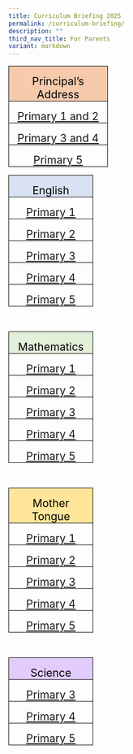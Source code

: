 ```yaml
---
title: Curriculum Briefing 2025
permalink: /curriculum-briefing/
description: ""
third_nav_title: For Parents
variant: markdown
---
```

<table style="border-collapse:collapse;border:none;mso-border-alt:solid windowtext .5pt;
 mso-yfti-tbllook:1184;mso-padding-alt:0cm 5.4pt 0cm 5.4pt" cellpadding="0" cellspacing="0" border="1" class="MsoTableGrid"><tbody><tr style="mso-yfti-irow:0;mso-yfti-firstrow:yes;height:12.3pt"><td style="width:134.45pt;border:solid windowtext 1.0pt;
  mso-border-alt:solid windowtext .5pt;background:#F7CAAC;mso-background-themecolor:
  accent2;mso-background-themetint:102;padding:0cm 5.4pt 0cm 5.4pt;height:12.3pt" valign="top" width="179"><p style="margin-bottom:0cm;text-align:center;
  line-height:normal" align="center" class="MsoNormal"><span style="font-size:16.0pt;color:black;mso-color-alt:
  windowtext">Principal’s Address</span><span style="font-size:16.0pt"></span></p></td></tr><tr style="mso-yfti-irow:1;height:12.3pt"><td style="width:134.45pt;border:solid windowtext 1.0pt;
  border-top:none;mso-border-top-alt:solid windowtext .5pt;mso-border-alt:solid windowtext .5pt;
  padding:0cm 5.4pt 0cm 5.4pt;height:12.3pt" valign="top" width="179"><p style="margin-bottom:0cm;text-align:center;
  line-height:normal" align="center" class="MsoNormal"><span style="font-size:16.0pt"><a href="https://drive.google.com/file/d/18SXxwODO1M9APzHP3T-mLfAYptZ5w_Mo/view?usp=sharing">Primary 1 and 2</a></span></p></td></tr><tr style="mso-yfti-irow:5;mso-yfti-lastrow:yes;height:12.3pt"><td style="width:134.45pt;border:solid windowtext 1.0pt;
  border-top:none;mso-border-top-alt:solid windowtext .5pt;mso-border-alt:solid windowtext .5pt;
  padding:0cm 5.4pt 0cm 5.4pt;height:12.3pt" valign="top" width="179"><p style="margin-bottom:0cm;text-align:center;
  line-height:normal" align="center" class="MsoNormal"><span style="font-size:16.0pt"><a href="https://drive.google.com/file/d/1FV0-AyJNibUJwJ4KfLlFgM0mKrOkC-1v/view?usp=sharing">Primary 3 and 4</a></span></p></td></tr>
	
	
<tr style="mso-yfti-irow:5;mso-yfti-lastrow:yes;height:12.3pt"><td style="width:134.45pt;border:solid windowtext 1.0pt;
  border-top:none;mso-border-top-alt:solid windowtext .5pt;mso-border-alt:solid windowtext .5pt;
  padding:0cm 5.4pt 0cm 5.4pt;height:12.3pt" valign="top" width="179"><p style="margin-bottom:0cm;text-align:center;
  line-height:normal" align="center" class="MsoNormal"><span style="font-size:16.0pt"><a href="https://drive.google.com/file/d/1eQPWqgi0vV6pjgD2wUHy1rHj13CShd4Q/view?usp=sharing">Primary 5</a></span></p></td></tr>
	
	
	
	
	
	
	
	
</tbody></table>





<p></p><table style="border-collapse:collapse;border:none;mso-border-alt:solid windowtext .5pt;
 mso-yfti-tbllook:1184;mso-padding-alt:0cm 5.4pt 0cm 5.4pt" cellpadding="0" cellspacing="0" border="1" class="MsoTableGrid"><tbody><tr style="mso-yfti-irow:0;mso-yfti-firstrow:yes;height:12.3pt"><td style="width:113.15pt;border:solid windowtext 1.0pt;
  mso-border-alt:solid windowtext .5pt;background:#D9E2F3;mso-background-themecolor:
  accent1;mso-background-themetint:51;padding:0cm 5.4pt 0cm 5.4pt;height:12.3pt" valign="top" width="151"><p style="margin-bottom:0cm;text-align:center;
  line-height:normal" align="center" class="MsoNormal"><span style="font-size:16.0pt;color:black;mso-color-alt:
  windowtext">English</span><span style="font-size:16.0pt"></span></p></td></tr><tr style="mso-yfti-irow:1;height:12.3pt"><td style="width:113.15pt;border:solid windowtext 1.0pt;
  border-top:none;mso-border-top-alt:solid windowtext .5pt;mso-border-alt:solid windowtext .5pt;
  padding:0cm 5.4pt 0cm 5.4pt;height:12.3pt" valign="top" width="151"><p style="margin-bottom:0cm;text-align:center;
  line-height:normal" align="center" class="MsoNormal"><span style="font-size:16.0pt"><a href="https://drive.google.com/file/d/1gWvVCraGGw8Vwo-f-iewfxV8OIftxFq7/view?usp=sharing">Primary 1</a></span></p></td></tr><tr style="mso-yfti-irow:2;height:12.3pt"><td style="width:113.15pt;border:solid windowtext 1.0pt;
  border-top:none;mso-border-top-alt:solid windowtext .5pt;mso-border-alt:solid windowtext .5pt;
  padding:0cm 5.4pt 0cm 5.4pt;height:12.3pt" valign="top" width="151"><p style="margin-bottom:0cm;text-align:center;
  line-height:normal" align="center" class="MsoNormal"><span style="font-size:16.0pt"><a href="https://drive.google.com/file/d/1zXqx2MpxQ1p4gDVEqXvQb-5XGLWR0GTD/view?usp=sharing">Primary 2</a></span></p></td></tr><tr style="mso-yfti-irow:3;height:12.3pt"><td style="width:113.15pt;border:solid windowtext 1.0pt;
  border-top:none;mso-border-top-alt:solid windowtext .5pt;mso-border-alt:solid windowtext .5pt;
  padding:0cm 5.4pt 0cm 5.4pt;height:12.3pt" valign="top" width="151"><p style="margin-bottom:0cm;text-align:center;
  line-height:normal" align="center" class="MsoNormal"><span style="font-size:16.0pt"><a href="https://drive.google.com/file/d/1ByhKisyfORi3vVIzit93soonqQTQYWPJ/view?usp=sharing">Primary 3</a></span></p></td></tr><tr style="mso-yfti-irow:4;height:12.3pt"><td style="width:113.15pt;border:solid windowtext 1.0pt;
  border-top:none;mso-border-top-alt:solid windowtext .5pt;mso-border-alt:solid windowtext .5pt;
  padding:0cm 5.4pt 0cm 5.4pt;height:12.3pt" valign="top" width="151"><p style="margin-bottom:0cm;text-align:center;
  line-height:normal" align="center" class="MsoNormal"><span style="font-size:16.0pt"><a href="https://drive.google.com/file/d/1ubOazNCgLZI1hNTE7u14HheXFKLlxo9i/view?usp=sharing">Primary 4</a></span></p></td></tr><tr style="mso-yfti-irow:5;height:12.3pt"><td style="width:113.15pt;border:solid windowtext 1.0pt;
  border-top:none;mso-border-top-alt:solid windowtext .5pt;mso-border-alt:solid windowtext .5pt;
  padding:0cm 5.4pt 0cm 5.4pt;height:12.3pt" valign="top" width="151"><p style="margin-bottom:0cm;text-align:center;
  line-height:normal" align="center" class="MsoNormal"><span style="font-size:16.0pt"><a href="https://drive.google.com/file/d/1xByi4qpNJ_I-d-fKpRHVCUQmkoliN4WE/view?usp=sharing">Primary 5</a></span></p></td></tr></tbody></table><br>
	

<table style="border-collapse:collapse;border:none;mso-border-alt:solid windowtext .5pt;
 mso-yfti-tbllook:1184;mso-padding-alt:0cm 5.4pt 0cm 5.4pt" cellpadding="0" cellspacing="0" border="1" class="MsoTableGrid"><tbody><tr style="mso-yfti-irow:0;mso-yfti-firstrow:yes;height:12.3pt"><td style="width:113.15pt;border:solid windowtext 1.0pt;
  mso-border-alt:solid windowtext .5pt;background:#E2EFD9;mso-background-themecolor:
  accent6;mso-background-themetint:51;padding:0cm 5.4pt 0cm 5.4pt;height:12.3pt" valign="top" width="151"><p style="margin-bottom:0cm;text-align:center;
  line-height:normal" align="center" class="MsoNormal"><span style="font-size:16.0pt;color:black;mso-color-alt:
  windowtext">Mathematics</span><span style="font-size:16.0pt"></span></p></td></tr><tr style="mso-yfti-irow:1;height:12.3pt"><td style="width:113.15pt;border:solid windowtext 1.0pt;
  border-top:none;mso-border-top-alt:solid windowtext .5pt;mso-border-alt:solid windowtext .5pt;
  padding:0cm 5.4pt 0cm 5.4pt;height:12.3pt" valign="top" width="151"><p style="margin-bottom:0cm;text-align:center;
  line-height:normal" align="center" class="MsoNormal"><span style="font-size:16.0pt"><a href="https://drive.google.com/file/d/1YHgRPAxoQXON-dDeqW6wzDQlZ-KnqOKM/view?usp=sharing">Primary 1</a></span></p></td></tr><tr style="mso-yfti-irow:2;height:12.3pt"><td style="width:113.15pt;border:solid windowtext 1.0pt;
  border-top:none;mso-border-top-alt:solid windowtext .5pt;mso-border-alt:solid windowtext .5pt;
  padding:0cm 5.4pt 0cm 5.4pt;height:12.3pt" valign="top" width="151"><p style="margin-bottom:0cm;text-align:center;
  line-height:normal" align="center" class="MsoNormal"><span style="font-size:16.0pt"><a href="https://drive.google.com/file/d/1MJeW8FXlXmdD46UIjOMYQtGrsh_U2CG0/view?usp=sharing">Primary 2</a></span></p></td></tr><tr style="mso-yfti-irow:3;height:12.3pt"><td style="width:113.15pt;border:solid windowtext 1.0pt;
  border-top:none;mso-border-top-alt:solid windowtext .5pt;mso-border-alt:solid windowtext .5pt;
  padding:0cm 5.4pt 0cm 5.4pt;height:12.3pt" valign="top" width="151"><p style="margin-bottom:0cm;text-align:center;
  line-height:normal" align="center" class="MsoNormal"><span style="font-size:16.0pt"><a href="https://drive.google.com/file/d/1MBPJsXLiDVkweqNCsfRPNm0ZZs7N01uD/view?usp=sharing">Primary 3</a></span></p></td></tr><tr style="mso-yfti-irow:4;height:12.3pt"><td style="width:113.15pt;border:solid windowtext 1.0pt;
  border-top:none;mso-border-top-alt:solid windowtext .5pt;mso-border-alt:solid windowtext .5pt;
  padding:0cm 5.4pt 0cm 5.4pt;height:12.3pt" valign="top" width="151"><p style="margin-bottom:0cm;text-align:center;
  line-height:normal" align="center" class="MsoNormal"><span style="font-size:16.0pt"><a href="https://drive.google.com/file/d/1kjBmjTeZWiRddZVoxLco1FwdMmFQdUef/view?usp=sharing">Primary 4</a></span></p></td></tr><tr style="mso-yfti-irow:5;mso-yfti-lastrow:yes;height:12.3pt"><td style="width:113.15pt;border:solid windowtext 1.0pt;
  border-top:none;mso-border-top-alt:solid windowtext .5pt;mso-border-alt:solid windowtext .5pt;
  padding:0cm 5.4pt 0cm 5.4pt;height:12.3pt" valign="top" width="151"><p style="margin-bottom:0cm;text-align:center;
  line-height:normal" align="center" class="MsoNormal"><span style="font-size:16.0pt"><a href="https://drive.google.com/file/d/1P_-N6wX1SnfPHV9kwFOeEgVo2yrdmqr3/view?usp=sharing">Primary 5</a></span></p></td></tr></tbody></table><br>
	
	

<table style="border-collapse:collapse;border:none;mso-border-alt:solid windowtext .5pt;
 mso-yfti-tbllook:1184;mso-padding-alt:0cm 5.4pt 0cm 5.4pt" cellpadding="0" cellspacing="0" border="1" class="MsoTableGrid"><tbody><tr style="mso-yfti-irow:0;mso-yfti-firstrow:yes;height:12.3pt"><td style="width:113.15pt;border:solid windowtext 1.0pt;
  mso-border-alt:solid windowtext .5pt;background:#FFE599;mso-background-themecolor:
  accent4;mso-background-themetint:102;padding:0cm 5.4pt 0cm 5.4pt;height:12.3pt" valign="top" width="151"><p style="margin-bottom:0cm;text-align:center;
  line-height:normal" align="center" class="MsoNormal"><span style="font-size:16.0pt;color:black;mso-color-alt:
  windowtext">Mother Tongue</span><span style="font-size:16.0pt"></span></p></td></tr><tr style="mso-yfti-irow:1;height:12.3pt"><td style="width:113.15pt;border:solid windowtext 1.0pt;
  border-top:none;mso-border-top-alt:solid windowtext .5pt;mso-border-alt:solid windowtext .5pt;
  padding:0cm 5.4pt 0cm 5.4pt;height:12.3pt" valign="top" width="151"><p style="margin-bottom:0cm;text-align:center;
  line-height:normal" align="center" class="MsoNormal"><span style="font-size:16.0pt"><a href="https://drive.google.com/file/d/1iq8aQz2-IV3dcNveiCMaBj1IDgwrsYtg/view?usp=sharing">Primary 1</a></span></p></td></tr><tr style="mso-yfti-irow:2;height:12.3pt"><td style="width:113.15pt;border:solid windowtext 1.0pt;
  border-top:none;mso-border-top-alt:solid windowtext .5pt;mso-border-alt:solid windowtext .5pt;
  padding:0cm 5.4pt 0cm 5.4pt;height:12.3pt" valign="top" width="151"><p style="margin-bottom:0cm;text-align:center;
  line-height:normal" align="center" class="MsoNormal"><span style="font-size:16.0pt"><a href="https://drive.google.com/file/d/1Yftk-Y8a9FaN3ZLb8BgZC93C1PwbcDQT/view?usp=sharing">Primary 2</a></span></p></td></tr><tr style="mso-yfti-irow:3;height:12.3pt"><td style="width:113.15pt;border:solid windowtext 1.0pt;
  border-top:none;mso-border-top-alt:solid windowtext .5pt;mso-border-alt:solid windowtext .5pt;
  padding:0cm 5.4pt 0cm 5.4pt;height:12.3pt" valign="top" width="151"><p style="margin-bottom:0cm;text-align:center;
  line-height:normal" align="center" class="MsoNormal"><span style="font-size:16.0pt"><a href="https://drive.google.com/file/d/1Ew6-DKTB4uRTPVsN1bAvj16V3YxhG79o/view?usp=sharing">Primary 3</a></span></p></td></tr><tr style="mso-yfti-irow:4;height:12.3pt"><td style="width:113.15pt;border:solid windowtext 1.0pt;
  border-top:none;mso-border-top-alt:solid windowtext .5pt;mso-border-alt:solid windowtext .5pt;
  padding:0cm 5.4pt 0cm 5.4pt;height:12.3pt" valign="top" width="151"><p style="margin-bottom:0cm;text-align:center;
  line-height:normal" align="center" class="MsoNormal"><span style="font-size:16.0pt"><a href="https://drive.google.com/file/d/1c2v3dPWw_kzCehtxysqMhMCpY4z37Nay/view?usp=sharing">Primary 4</a></span></p></td></tr><tr style="mso-yfti-irow:5;mso-yfti-lastrow:yes;height:12.3pt"><td style="width:113.15pt;border:solid windowtext 1.0pt;
  border-top:none;mso-border-top-alt:solid windowtext .5pt;mso-border-alt:solid windowtext .5pt;
  padding:0cm 5.4pt 0cm 5.4pt;height:12.3pt" valign="top" width="151"><p style="margin-bottom:0cm;text-align:center;
  line-height:normal" align="center" class="MsoNormal"><span style="font-size:16.0pt"><a href="https://drive.google.com/file/d/1EMr0cc4AaA5Z-ZZF-zARvgiPFDkKbzeh/view?usp=sharing">Primary 5</a></span></p></td></tr></tbody></table><br>
	
	

<table style="border-collapse:collapse;border:none;mso-border-alt:solid windowtext .5pt;
 mso-yfti-tbllook:1184;mso-padding-alt:0cm 5.4pt 0cm 5.4pt" cellpadding="0" cellspacing="0" border="1" class="MsoTableGrid"><tbody><tr style="mso-yfti-irow:0;mso-yfti-firstrow:yes;height:12.3pt"><td style="width:113.15pt;border:solid windowtext 1.0pt;
  mso-border-alt:solid windowtext .5pt;background:#E2CCFC;padding:0cm 5.4pt 0cm 5.4pt;
  height:12.3pt" valign="top" width="151"><p style="margin-bottom:0cm;text-align:center;
  line-height:normal" align="center" class="MsoNormal"><span style="font-size:16.0pt;color:black;mso-color-alt:
  windowtext">Science</span><span style="font-size:16.0pt"></span></p></td></tr><tr style="mso-yfti-irow:1;height:12.3pt"><td style="width:113.15pt;border:solid windowtext 1.0pt;
  border-top:none;mso-border-top-alt:solid windowtext .5pt;mso-border-alt:solid windowtext .5pt;
  padding:0cm 5.4pt 0cm 5.4pt;height:12.3pt" valign="top" width="151"><p style="margin-bottom:0cm;text-align:center;
  line-height:normal" align="center" class="MsoNormal"><span style="font-size:16.0pt"><a href="https://drive.google.com/file/d/13VKaYFG-RyiHiBPlzuAGiMaBq3ihnE_c/view?usp=sharing">Primary 3</a></span></p></td></tr><tr style="mso-yfti-irow:2;height:12.3pt"><td style="width:113.15pt;border:solid windowtext 1.0pt;
  border-top:none;mso-border-top-alt:solid windowtext .5pt;mso-border-alt:solid windowtext .5pt;
  padding:0cm 5.4pt 0cm 5.4pt;height:12.3pt" valign="top" width="151"><p style="margin-bottom:0cm;text-align:center;
  line-height:normal" align="center" class="MsoNormal"><span style="font-size:16.0pt"><a href="https://drive.google.com/file/d/1WWjR_Eid7gk8kZYp3zRNyEsHFgzcNDLj/view?usp=sharing">Primary 4</a></span></p></td></tr><tr style="mso-yfti-irow:3;mso-yfti-lastrow:yes;height:12.3pt"><td style="width:113.15pt;border:solid windowtext 1.0pt;
  border-top:none;mso-border-top-alt:solid windowtext .5pt;mso-border-alt:solid windowtext .5pt;
  padding:0cm 5.4pt 0cm 5.4pt;height:12.3pt" valign="top" width="151"><p style="margin-bottom:0cm;text-align:center;
  line-height:normal" align="center" class="MsoNormal"><span style="font-size:16.0pt"><a href="https://drive.google.com/file/d/1FV-02gNIkelCu7zFsBC9t5ck06-nasIH/view?usp=sharing">Primary 5</a></span></p></td></tr></tbody></table>